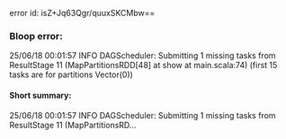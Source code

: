 error id: isZ+Jq63Qgr/quuxSKCMbw==
### Bloop error:

25/06/18 00:01:57 INFO DAGScheduler: Submitting 1 missing tasks from ResultStage 11 (MapPartitionsRDD[48] at show at main.scala:74) (first 15 tasks are for partitions Vector(0))
#### Short summary: 

25/06/18 00:01:57 INFO DAGScheduler: Submitting 1 missing tasks from ResultStage 11 (MapPartitionsRD...